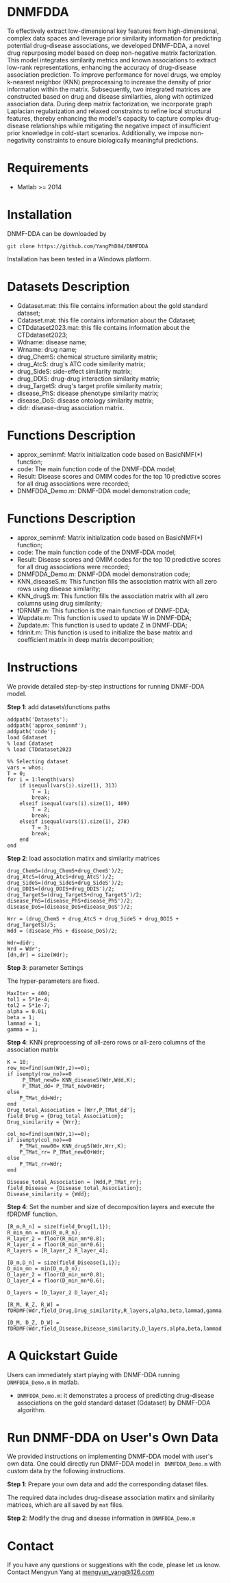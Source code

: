 # DNMFDDA
To effectively extract low-dimensional key features from high-dimensional, complex data spaces and leverage prior similarity information for predicting potential drug-disease associations, we developed DNMF-DDA, a novel drug repurposing model based on deep non-negative matrix factorization. This model integrates similarity metrics and known associations to extract low-rank representations, enhancing the accuracy of drug-disease association prediction. To improve performance for novel drugs, we employ k-nearest neighbor (KNN) preprocessing to increase the density of prior information within the matrix. Subsequently, two integrated matrices are constructed based on drug and disease similarities, along with optimized association data. During deep matrix factorization, we incorporate graph Laplacian regularization and relaxed constraints to refine local structural features, thereby enhancing the model's capacity to capture complex drug-disease relationships while mitigating the negative impact of insufficient prior knowledge in cold-start scenarios. Additionally, we impose non-negativity constraints to ensure biologically meaningful predictions.

# Requirements
* Matlab >= 2014

# Installation
DNMF-DDA can be downloaded by
```
git clone https://github.com/YangPhD84/DNMFDDA
```
Installation has been tested in a Windows platform.

# Datasets Description
* Gdataset.mat: this file contains information about the gold standard dataset;
* Cdataset.mat: this file contains information about the Cdataset;
* CTDdataset2023.mat: this file contains information about the CTDdataset2023;
* Wdname: disease name;
* Wrname: drug name;
* drug_ChemS: chemical structure similarity matrix;
* drug_AtcS: drug's ATC code similarity matrix;
* drug_SideS: side-effect similarity matrix;
* drug_DDIS: drug-drug interaction similarity matrix;
* drug_TargetS: drug's target profile similarity matrix;
* disease_PhS: disease phenotype similarity matrix;
* disease_DoS: disease ontology similarity matrix;
* didr: disease-drug association matrix.

# Functions Description
* approx_seminmf: Matrix initialization code based on BasicNMF(*) function;
* code: The main function code of the DNMF-DDA model;
* Result: Disease scores and OMIM codes for the top 10 predictive scores for all drug associations were recorded; 
* DNMFDDA_Demo.m: DNMF-DDA model demonstration code;

# Functions Description
* approx_seminmf: Matrix initialization code based on BasicNMF(*) function;
* code: The main function code of the DNMF-DDA model;
* Result: Disease scores and OMIM codes for the top 10 predictive scores for all drug associations were recorded; 
* DNMFDDA_Demo.m: DNMF-DDA model demonstration code;
* KNN_diseaseS.m: This function fills the association matrix with all zero rows using disease similarity;
* KNN_drugS.m: This function fills the association matrix with all zero columns using drug similarity;
* fDRNMF.m: This function is the main function of DNMF-DDA;
* Wupdate.m: This function is used to update W in DNMF-DDA;
* Zupdate.m: This function is used to update Z in DNMF-DDA;
* fdrinit.m: This function is used to initialize the base matrix and coefficient matrix in deep matrix decomposition;

# Instructions
We provide detailed step-by-step instructions for running DNMF-DDA model.

**Step 1**: add datasets\functions paths
```
addpath('Datasets');
addpath('approx_seminmf');
addpath('code');
load Gdataset              
% load Cdataset             
% load CTDdataset2023

%% Selecting dataset
vars = whos;
T = 0;
for i = 1:length(vars)
    if isequal(vars(i).size(1), 313)
        T = 1;
        break;
    elseif isequal(vars(i).size(1), 409)
        T = 2;
        break;
    elseif isequal(vars(i).size(1), 278)
        T = 3;
        break;
    end
end
```
**Step 2**: load association matirx and similarity matrices

```
drug_ChemS=(drug_ChemS+drug_ChemS')/2;
drug_AtcS=(drug_AtcS+drug_AtcS')/2;
drug_SideS=(drug_SideS+drug_SideS')/2;
drug_DDIS=(drug_DDIS+drug_DDIS')/2;
drug_TargetS=(drug_TargetS+drug_TargetS')/2;
disease_PhS=(disease_PhS+disease_PhS')/2;
disease_DoS=(disease_DoS+disease_DoS')/2;

Wrr = (drug_ChemS + drug_AtcS + drug_SideS + drug_DDIS + drug_TargetS)/5;
Wdd = (disease_PhS + disease_DoS)/2;

Wdr=didr;
Wrd = Wdr';
[dn,dr] = size(Wdr);
```
**Step 3**: parameter Settings

The hyper-parameters are fixed.
```
MaxIter = 400;      
tol1 = 5*1e-4;      
tol2 = 5*1e-7;      
alpha = 0.01;
beta = 1;
lammad = 1;
gamma = 1;
```
**Step 4**: KNN preprocessing of all-zero rows or all-zero columns of the association matrix
```
K = 10;
row_no=find(sum(Wdr,2)==0);
if isempty(row_no)==0
     P_TMat_new0= KNN_diseaseS(Wdr,Wdd,K);
     P_TMat_dd= P_TMat_new0+Wdr;
else
    P_TMat_dd=Wdr;
end
Drug_total_Association = [Wrr,P_TMat_dd'];
field_Drug = {Drug_total_Association};
Drug_similarity = {Wrr};

col_no=find(sum(Wdr,1)==0);
if isempty(col_no)==0
    P_TMat_new00= KNN_drugS(Wdr,Wrr,K);
    P_TMat_rr= P_TMat_new00+Wdr;
else
    P_TMat_rr=Wdr;
end

Disease_total_Association = [Wdd,P_TMat_rr];
field_Disease = {Disease_total_Association};
Disease_similarity = {Wdd};
```
**Step 4**: Set the number and size of decomposition layers and execute the fDRDMF function.
```
[R_m,R_n] = size(field_Drug{1,1});
R_min_mn = min(R_m,R_n);
R_layer_2 = floor(R_min_mn*0.8);
R_layer_4 = floor(R_min_mn*0.6);
R_layers = [R_layer_2 R_layer_4];

[D_m,D_n] = size(field_Disease{1,1});
D_min_mn = min(D_m,D_n);
D_layer_2 = floor(D_min_mn*0.8);
D_layer_4 = floor(D_min_mn*0.6);

D_layers = [D_layer_2 D_layer_4];

[R_M, R_Z, R_W] = fDRDMF(Wdr,field_Drug,Drug_similarity,R_layers,alpha,beta,lammad,gamma,MaxIter,tol1,tol2,1,T);

[D_M, D_Z, D_W] = fDRDMF(Wdr,field_Disease,Disease_similarity,D_layers,alpha,beta,lammad,gamma,MaxIter,tol1,tol2,0,T);
```
# A Quickstart Guide
Users can immediately start playing with DNMF-DDA running ``` DNMFDDA_Demo.m ``` in matlab.
* ```DNMFDDA_Demo.m```: it demonstrates a process of predicting drug-disease associations on the gold standard dataset (Gdataset) by DNMF-DDA algorithm.

# Run DNMF-DDA on User's Own Data
We provided instructions on implementing DNMF-DDA model with user's own data. One could directly run DNMF-DDA model in ``` DNMFDDA_Demo.m```  with custom data by the following instructions.

**Step 1**: Prepare your own data and add the corresponding dataset files.

The required data includes drug-disease association matirx and similarity matrices, which are all saved by ```mat``` files.

**Step 2**: Modify the drug and disease information in ```DNMFDDA_Demo.m```

# Contact
If you have any questions or suggestions with the code, please let us know. Contact Mengyun Yang at mengyun_yang@126.com
